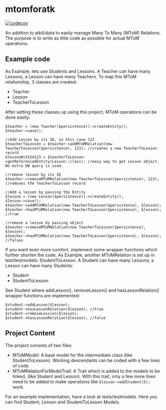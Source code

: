 # mtomforatk
[![codecov](https://codecov.io/gh/PhilippGrashoff/mtomforatk/branch/master/graph/badge.svg)](https://codecov.io/gh/PhilippGrashoff/mtomforatk)

An addition to atk4/data to easily manage Many To Many (MToM) Relations. The purpose
is to write as little code as possible for actual MToM operations.

## Example code
As Example, lets use Students and Lessons. A Teacher can have many Lessons, a Lesson can have many Teachers.
To map this MToM relationship, 3 classes are created:
* Teacher
* Lesson
* TeacherToLesson

After setting these classes up using this project, MToM operations can be done easily:
```
$teacher = (new Teacher($persistence))->createEntity();
$teacher->save();

//Add Lesson by its ID, in this case 123
$teacherToLesson = $teacher->addMToMRelation(new TeacherToLesson($persistence), 123); //creates a new TeacherToLesson record
$lessonWithId123 = $teacherToLesson->getReferencedEntity(Lesson::class); //easy way to get Lesson object. No extra DB query is used.

//remove lesson by its ID
$teacher->removeMToMRelation(new TeacherToLesson($persistence), 123); //removes the TeacherToLesson record

//Add a lesson by passing the Entity
$lesson = (new Lesson($persistence))->createEntity();
$lesson->save();
$teacher->addMToMRelation(new TeacherToLesson($persistence), $lesson);
$teacher->hasMToMRelation(new TeacherToLesson($persistence), $lesson); //true

//remove a lesson by passing object
$teacher->removeMToMRelation(new TeacherToLesson($persistence), $lesson);
$teacher->hasMToMRelation(new TeacherToLesson($persistence), $lesson); //falses
```

If you want even more comfort, implement some wrapper functions which further shorten the code.
As Example, another MToMRelation is set up in test/testmodels: StudentToLesson. A Student can
have many Lessons, a Lesson can have many Students:
* Student
* StudentToLesson

See Student where addLesson(), removeLesson() and hasLessonRelation() wrapper functions are implemented:
```
$student->addLesson($lesson);
$student->hasLessonRelation($lesson); //true
$student->removeLession($lesson);
$student->hasLessonRelation($lesson); //false
```

## Project Content
The project consists of two files:
* MToMModel: A base model for the intermediate class (like StudentToLesson). Working descendants can be coded with a few lines of code.
* MToMRelationForModelTrait: A Trait which is added to the models to be linked, (like Student and Lesson). With this trait, only a few more lines need to be added to make operations like `$lesson->addStudent(5);` work.

For an example implementation, have a look at tests/testmodels. Here you can find Student, Lesson and StudentToLesson Models.
